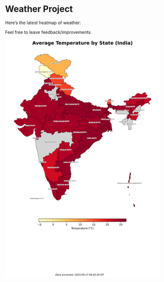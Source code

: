 # Weather Project

Here’s the latest heatmap of weather:

Feel free to leave feedback/improvements.

![India Heatmap](docs/assets/india_heatmap.png?v=CA0AF6)

